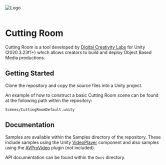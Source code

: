 ![Logo](https://user-images.githubusercontent.com/30237636/153431521-addef1a6-1031-4da9-827e-39013238c195.png)</br></br>

# Cutting Room

Cutting Room is a tool developed by [Digital Creativity Labs](https://digitalcreativity.ac.uk/) for Unity (2020.3.23f1+) which allows creators to build and deploy Object Based Media productions.

## Getting Started

Clone the repository and copy the source files into a Unity project.

An example of how to construct a basic Cutting Room scene can be found at the following path within the repository:

`Scenes/CuttingRoomDefault.unity`

## Documentation

Samples are available within the Samples directory of the repository. These include samples using the Unity [VideoPlayer](https://docs.unity3d.com/ScriptReference/Video.VideoPlayer.html) component and also samples using the [AVProVideo](https://renderheads.com/products/avpro-video/) plugin (not included).

API documentation can be found within the `Docs` directory.
